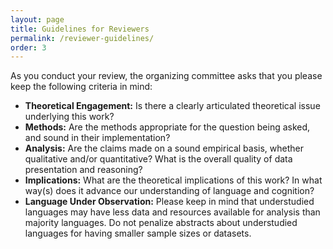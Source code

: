 ```yaml
---
layout: page
title: Guidelines for Reviewers
permalink: /reviewer-guidelines/
order: 3
---
```


As you conduct your review, the organizing committee asks that you please keep the following criteria in mind:
* **Theoretical Engagement:** Is there a clearly articulated theoretical issue underlying this work?
* **Methods:** Are the methods appropriate for the question being asked, and sound in their implementation?
* **Analysis:** Are the claims made on a sound empirical basis, whether qualitative and/or quantitative? What is the overall quality of data presentation and reasoning?
* **Implications:** What are the theoretical implications of this work? In what way(s) does it advance our understanding of language and cognition?
* **Language Under Observation:** Please keep in mind that understudied languages may have less data and resources available for analysis than majority languages. Do not penalize abstracts about understudied languages for having smaller sample sizes or datasets.